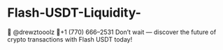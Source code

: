 # Flash-USDT-Liquidity-
💬 @drewztooolz 📲+1 (770) 666–2531 Don’t wait — discover the future of crypto transactions with Flash USDT today!
